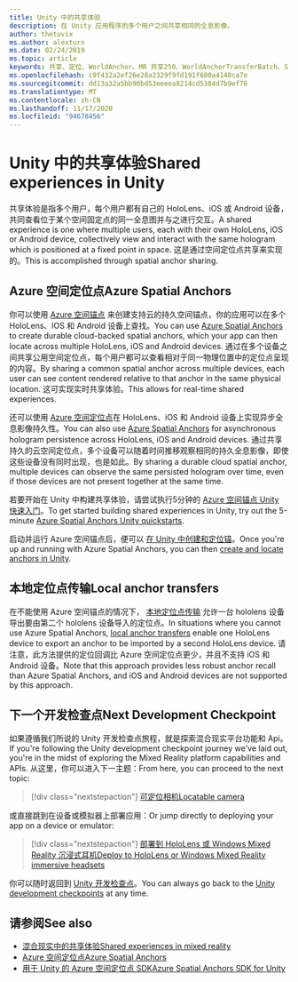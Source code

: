 ```yaml
---
title: Unity 中的共享体验
description: 在 Unity 应用程序的多个用户之间共享相同的全息影像。
author: thetuvix
ms.author: alexturn
ms.date: 02/24/2019
ms.topic: article
keywords: 共享、定位、WorldAnchor、MR 共享250、WorldAnchorTransferBatch、SpatialPerception、Azure、Azure 空间锚，ASA，混合现实耳机，windows mixed reality 耳机，虚拟现实耳机
ms.openlocfilehash: c9f432a2ef26e28a2329f9fd191f680a4148ca7e
ms.sourcegitcommit: dd13a32a5bb90bd53eeeea8214cd5384d7b9ef76
ms.translationtype: MT
ms.contentlocale: zh-CN
ms.lasthandoff: 11/17/2020
ms.locfileid: "94678456"
---
```

# <a name="shared-experiences-in-unity"></a><span data-ttu-id="8d09b-104">Unity 中的共享体验</span><span class="sxs-lookup"><span data-stu-id="8d09b-104">Shared experiences in Unity</span></span>

<span data-ttu-id="8d09b-105">共享体验是指多个用户，每个用户都有自己的 HoloLens、iOS 或 Android 设备，共同查看位于某个空间固定点的同一全息图并与之进行交互。</span><span class="sxs-lookup"><span data-stu-id="8d09b-105">A shared experience is one where multiple users, each with their own HoloLens, iOS or Android device, collectively view and interact with the same hologram which is positioned at a fixed point in space.</span></span> <span data-ttu-id="8d09b-106">这是通过空间定位点共享来实现的。</span><span class="sxs-lookup"><span data-stu-id="8d09b-106">This is accomplished through spatial anchor sharing.</span></span>

## <a name="azure-spatial-anchors"></a><span data-ttu-id="8d09b-107">Azure 空间定位点</span><span class="sxs-lookup"><span data-stu-id="8d09b-107">Azure Spatial Anchors</span></span>

<span data-ttu-id="8d09b-108">你可以使用 <a href="https://docs.microsoft.com/azure/spatial-anchors/overview" target="_blank">Azure 空间锚点</a> 来创建支持云的持久空间锚点，你的应用可以在多个 HoloLens、IOS 和 Android 设备上查找。</span><span class="sxs-lookup"><span data-stu-id="8d09b-108">You can use <a href="https://docs.microsoft.com/azure/spatial-anchors/overview" target="_blank">Azure Spatial Anchors</a> to create durable cloud-backed spatial anchors, which your app can then locate across multiple HoloLens, iOS and Android devices.</span></span>  <span data-ttu-id="8d09b-109">通过在多个设备之间共享公用空间定位点，每个用户都可以查看相对于同一物理位置中的定位点呈现的内容。</span><span class="sxs-lookup"><span data-stu-id="8d09b-109">By sharing a common spatial anchor across multiple devices, each user can see content rendered relative to that anchor in the same physical location.</span></span>  <span data-ttu-id="8d09b-110">这可实现实时共享体验。</span><span class="sxs-lookup"><span data-stu-id="8d09b-110">This allows for real-time shared experiences.</span></span>

<span data-ttu-id="8d09b-111">还可以使用 <a href="https://docs.microsoft.com/azure/spatial-anchors/overview" target="_blank">Azure 空间定位点</a>在 HoloLens、iOS 和 Android 设备上实现异步全息影像持久性。</span><span class="sxs-lookup"><span data-stu-id="8d09b-111">You can also use <a href="https://docs.microsoft.com/azure/spatial-anchors/overview" target="_blank">Azure Spatial Anchors</a> for asynchronous hologram persistence across HoloLens, iOS and Android devices.</span></span>  <span data-ttu-id="8d09b-112">通过共享持久的云空间定位点，多个设备可以随着时间推移观察相同的持久全息影像，即使这些设备没有同时出现，也是如此。</span><span class="sxs-lookup"><span data-stu-id="8d09b-112">By sharing a durable cloud spatial anchor, multiple devices can observe the same persisted hologram over time, even if those devices are not present together at the same time.</span></span>

<span data-ttu-id="8d09b-113">若要开始在 Unity 中构建共享体验，请尝试执行5分钟的 <a href="https://docs.microsoft.com/azure/spatial-anchors/unity-overview" target="_blank">Azure 空间锚点 Unity 快速入门</a>。</span><span class="sxs-lookup"><span data-stu-id="8d09b-113">To get started building shared experiences in Unity, try out the 5-minute <a href="https://docs.microsoft.com/azure/spatial-anchors/unity-overview" target="_blank">Azure Spatial Anchors Unity quickstarts</a>.</span></span>

<span data-ttu-id="8d09b-114">启动并运行 Azure 空间锚点后，便可以 <a href="https://docs.microsoft.com/azure/spatial-anchors/concepts/create-locate-anchors-unity" target="_blank">在 Unity 中创建和定位锚</a>。</span><span class="sxs-lookup"><span data-stu-id="8d09b-114">Once you're up and running with Azure Spatial Anchors, you can then <a href="https://docs.microsoft.com/azure/spatial-anchors/concepts/create-locate-anchors-unity" target="_blank">create and locate anchors in Unity</a>.</span></span>

## <a name="local-anchor-transfers"></a><span data-ttu-id="8d09b-115">本地定位点传输</span><span class="sxs-lookup"><span data-stu-id="8d09b-115">Local anchor transfers</span></span>

<span data-ttu-id="8d09b-116">在不能使用 Azure 空间锚点的情况下， [本地定位点传输](../../out-of-scope/local-anchor-transfers-in-unity.md) 允许一台 hololens 设备导出要由第二个 hololens 设备导入的定位点。</span><span class="sxs-lookup"><span data-stu-id="8d09b-116">In situations where you cannot use Azure Spatial Anchors, [local anchor transfers](../../out-of-scope/local-anchor-transfers-in-unity.md) enable one HoloLens device to export an anchor to be imported by a second HoloLens device.</span></span>  <span data-ttu-id="8d09b-117">请注意，此方法提供的定位回调比 Azure 空间定位点更少，并且不支持 iOS 和 Android 设备。</span><span class="sxs-lookup"><span data-stu-id="8d09b-117">Note that this approach provides less robust anchor recall than Azure Spatial Anchors, and iOS and Android devices are not supported by this approach.</span></span>

## <a name="next-development-checkpoint"></a><span data-ttu-id="8d09b-118">下一个开发检查点</span><span class="sxs-lookup"><span data-stu-id="8d09b-118">Next Development Checkpoint</span></span>

<span data-ttu-id="8d09b-119">如果遵循我们所说的 Unity 开发检查点旅程，就是探索混合现实平台功能和 Api。</span><span class="sxs-lookup"><span data-stu-id="8d09b-119">If you're following the Unity development checkpoint journey we've laid out, you're in the midst of exploring the Mixed Reality platform capabilities and APIs.</span></span> <span data-ttu-id="8d09b-120">从这里，你可以进入下一主题：</span><span class="sxs-lookup"><span data-stu-id="8d09b-120">From here, you can proceed to the next topic:</span></span>

> [!div class="nextstepaction"]
> [<span data-ttu-id="8d09b-121">可定位相机</span><span class="sxs-lookup"><span data-stu-id="8d09b-121">Locatable camera</span></span>](locatable-camera-in-unity.md)

<span data-ttu-id="8d09b-122">或直接跳到在设备或模拟器上部署应用：</span><span class="sxs-lookup"><span data-stu-id="8d09b-122">Or jump directly to deploying your app on a device or emulator:</span></span>

> [!div class="nextstepaction"]
> [<span data-ttu-id="8d09b-123">部署到 HoloLens 或 Windows Mixed Reality 沉浸式耳机</span><span class="sxs-lookup"><span data-stu-id="8d09b-123">Deploy to HoloLens or Windows Mixed Reality immersive headsets</span></span>](../platform-capabilities-and-apis/using-visual-studio.md)

<span data-ttu-id="8d09b-124">你可以随时返回到 [Unity 开发检查点](unity-development-overview.md#3-platform-capabilities-and-apis)。</span><span class="sxs-lookup"><span data-stu-id="8d09b-124">You can always go back to the [Unity development checkpoints](unity-development-overview.md#3-platform-capabilities-and-apis) at any time.</span></span>

## <a name="see-also"></a><span data-ttu-id="8d09b-125">请参阅</span><span class="sxs-lookup"><span data-stu-id="8d09b-125">See also</span></span>
* [<span data-ttu-id="8d09b-126">混合现实中的共享体验</span><span class="sxs-lookup"><span data-stu-id="8d09b-126">Shared experiences in mixed reality</span></span>](../platform-capabilities-and-apis/shared-experiences-in-mixed-reality.md)
* <span data-ttu-id="8d09b-127"><a href="https://docs.microsoft.com/azure/spatial-anchors" target="_blank">Azure 空间定位点</a></span><span class="sxs-lookup"><span data-stu-id="8d09b-127"><a href="https://docs.microsoft.com/azure/spatial-anchors" target="_blank">Azure Spatial Anchors</a></span></span>
* <span data-ttu-id="8d09b-128"><a href="https://docs.microsoft.com/dotnet/api/Microsoft.Azure.SpatialAnchors" target="_blank">用于 Unity 的 Azure 空间定位点 SDK</a></span><span class="sxs-lookup"><span data-stu-id="8d09b-128"><a href="https://docs.microsoft.com/dotnet/api/Microsoft.Azure.SpatialAnchors" target="_blank">Azure Spatial Anchors SDK for Unity</a></span></span>
